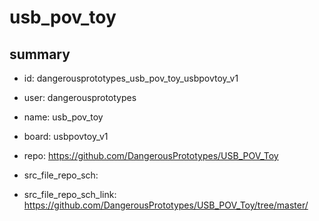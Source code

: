 # usb_pov_toy
 
## summary 
* id: dangerousprototypes_usb_pov_toy_usbpovtoy_v1
* user: dangerousprototypes
* name: usb_pov_toy
* board: usbpovtoy_v1
* repo: https://github.com/DangerousPrototypes/USB_POV_Toy



* src_file_repo_sch: 
* src_file_repo_sch_link: https://github.com/DangerousPrototypes/USB_POV_Toy/tree/master/




